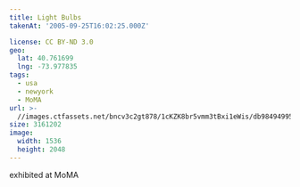 ```yaml
---
title: Light Bulbs
takenAt: '2005-09-25T16:02:25.000Z'

license: CC BY-ND 3.0
geo:
  lat: 40.761699
  lng: -73.977835
tags:
  - usa
  - newyork
  - MoMA
url: >-
  //images.ctfassets.net/bncv3c2gt878/1cKZK8br5vmm3tBxi1eWis/db98494995122e52d182c834bbe0112a/light-bulbs_4324830455_o
size: 3161202
image:
  width: 1536
  height: 2048
---
```


exhibited at MoMA
